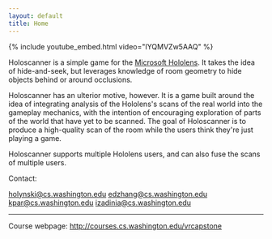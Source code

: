 ```yaml
---
layout: default
title: Home
---
```


{% include youtube_embed.html video="IYQMVZw5AAQ" %}

Holoscanner is a simple game for the [Microsoft Hololens](https://www.microsoft.com/microsoft-hololens/en-us). It takes the idea of hide-and-seek, but leverages knowledge of room geometry to hide objects behind or around occlusions.

Holoscanner has an ulterior motive, however. It is a game built around the idea of integrating analysis of the Hololens's scans of the real world into the gameplay mechanics, with the intention of encouraging exploration of parts of the world that have yet to be scanned. The goal of Holoscanner is to produce a high-quality scan of the room while the users think they're just playing a game. 

Holoscanner supports multiple Hololens users, and can also fuse the scans of multiple users.

Contact:

holynski@cs.washington.edu 
edzhang@cs.washington.edu
kpar@cs.washington.edu
izadinia@cs.washington.edu

---

Course webpage: <http://courses.cs.washington.edu/vrcapstone>
